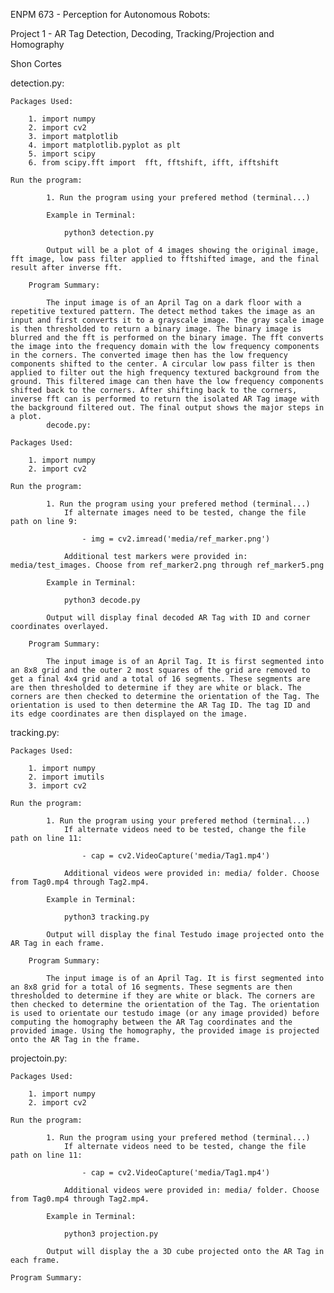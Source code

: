 ENPM 673 - Perception for Autonomous Robots: 

Project 1 - AR Tag Detection, Decoding, Tracking/Projection and Homography 

Shon Cortes


detection.py:

    Packages Used:

        1. import numpy
        2. import cv2 
        3. import matplotlib
        4. import matplotlib.pyplot as plt
        5. import scipy
        6. from scipy.fft import  fft, fftshift, ifft, ifftshift

    Run the program:

            1. Run the program using your prefered method (terminal...)

            Example in Terminal:

                python3 detection.py
            
            Output will be a plot of 4 images showing the original image, fft image, low pass filter applied to fftshifted image, and the final result after inverse fft.
            
        Program Summary:
            
            The input image is of an April Tag on a dark floor with a repetitive textured pattern. The detect method takes the image as an input and first converts it to a grayscale image. The gray scale image is then thresholded to return a binary image. The binary image is blurred and the fft is performed on the binary image. The fft converts the image into the frequency domain with the low frequency components in the corners. The converted image then has the low frequency components shifted to the center. A circular low pass filter is then applied to filter out the high frequency textured background from the ground. This filtered image can then have the low frequency components shifted back to the corners. After shifting back to the corners, inverse fft can is performed to return the isolated AR Tag image with the background filtered out. The final output shows the major steps in a plot.
            decode.py:

    Packages Used:

        1. import numpy
        2. import cv2 

    Run the program:

            1. Run the program using your prefered method (terminal...)
                If alternate images need to be tested, change the file path on line 9:

                    - img = cv2.imread('media/ref_marker.png')

                Additional test markers were provided in: media/test_images. Choose from ref_marker2.png through ref_marker5.png

            Example in Terminal:

                python3 decode.py
            
            Output will display final decoded AR Tag with ID and corner coordinates overlayed.
            
        Program Summary:
            
            The input image is of an April Tag. It is first segmented into an 8x8 grid and the outer 2 most squares of the grid are removed to get a final 4x4 grid and a total of 16 segments. These segments are are then thresholded to determine if they are white or black. The corners are then checked to determine the orientation of the Tag. The orientation is used to then determine the AR Tag ID. The tag ID and its edge coordinates are then displayed on the image.
            
            
tracking.py:

    Packages Used:

        1. import numpy
        2. import imutils
        3. import cv2 

    Run the program:

            1. Run the program using your prefered method (terminal...)
                If alternate videos need to be tested, change the file path on line 11:

                    - cap = cv2.VideoCapture('media/Tag1.mp4')

                Additional videos were provided in: media/ folder. Choose from Tag0.mp4 through Tag2.mp4.

            Example in Terminal:

                python3 tracking.py
            
            Output will display the final Testudo image projected onto the AR Tag in each frame.
            
        Program Summary:

            The input image is of an April Tag. It is first segmented into an 8x8 grid for a total of 16 segments. These segments are then thresholded to determine if they are white or black. The corners are then checked to determine the orientation of the Tag. The orientation is used to orientate our testudo image (or any image provided) before computing the homography between the AR Tag coordinates and the provided image. Using the homography, the provided image is projected onto the AR Tag in the frame.

projectoin.py: 

    Packages Used:

        1. import numpy
        2. import cv2 

    Run the program: 
    
            1. Run the program using your prefered method (terminal...)
                If alternate videos need to be tested, change the file path on line 11:

                    - cap = cv2.VideoCapture('media/Tag1.mp4')

                Additional videos were provided in: media/ folder. Choose from Tag0.mp4 through Tag2.mp4.

            Example in Terminal:

                python3 projection.py
            
            Output will display the a 3D cube projected onto the AR Tag in each frame.
            
    Program Summary:
